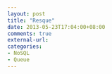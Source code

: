 ```yaml
---
layout: post
title: "Resque"
date: 2013-05-23T17:04:00+08:00
comments: true
external-url: 
categories: 
- NoSQL
- Queue
---
```

